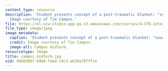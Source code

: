 ```yaml
---
content_type: resource
description: 'Student presents concept of a post-traumatic blanket: "sound as shelter".
  Image courtesy of Tim Campos.'
file: https://ol-ocw-studio-app-qa.s3.amazonaws.com/courses/4-370-interrogative-design-workshop-fall-2005/9db0386769b8faedc8c3a610a78fffce_campos_midterm.jpg
file_type: image/jpeg
image_metadata:
  caption: 'Student presents concept of a post-traumatic blanket: "sound as shelter".'
  credit: Image courtesy of Tim Campos.
  image-alt: Campos midterm.
resourcetype: Image
title: campos_midterm.jpg
uid: 9db03867-69b8-faed-c8c3-a610a78fffce
---
```

